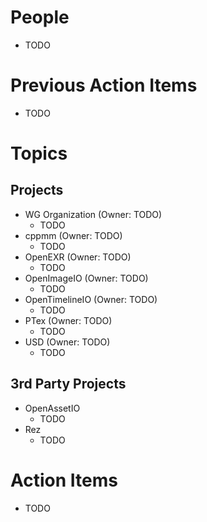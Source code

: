 People
======

- TODO

Previous Action Items
=====================

- TODO

Topics
======

Projects
--------

- WG Organization (Owner: TODO)
    - TODO
- cppmm (Owner: TODO)
    - TODO
- OpenEXR (Owner: TODO)
    - TODO
- OpenImageIO (Owner: TODO)
    - TODO
- OpenTimelineIO (Owner: TODO)
    - TODO
- PTex (Owner: TODO)
    - TODO
- USD (Owner: TODO)
    - TODO

3rd Party Projects
------------------

- OpenAssetIO
    - TODO
- Rez
    - TODO

Action Items
============

- TODO
